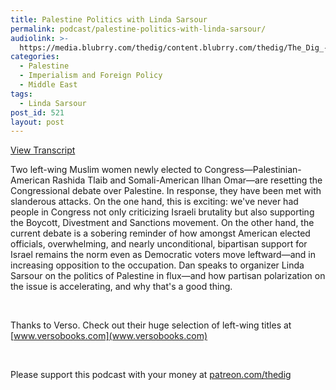 ```yaml
---
title: Palestine Politics with Linda Sarsour
permalink: podcast/palestine-politics-with-linda-sarsour/
audiolink: >-
  https://media.blubrry.com/thedig/content.blubrry.com/thedig/The_Dig_-_EP_179_-_Sarsour.mp3
categories:
  - Palestine
  - Imperialism and Foreign Policy
  - Middle East
tags:
  - Linda Sarsour
post_id: 521
layout: post
---
```


[View Transcript](https://www.thedigradio.com/transcripts/transcript-palestine-politics-with-linda-sarsour/)

Two left-wing Muslim women newly elected to Congress—Palestinian-American Rashida Tlaib and Somali-American Ilhan Omar—are resetting the Congressional debate over Palestine. In response, they have been met with slanderous attacks. On the one hand, this is exciting: we've never had people in Congress not only criticizing Israeli brutality but also supporting the Boycott, Divestment and Sanctions movement. On the other hand, the current debate is a sobering reminder of how amongst American elected officials, overwhelming, and nearly unconditional, bipartisan support for Israel remains the norm even as Democratic voters move leftward—and in increasing opposition to the occupation. Dan speaks to organizer Linda Sarsour on the politics of Palestine in flux—and how partisan polarization on the issue is accelerating, and why that's a good thing.

 

Thanks to Verso. Check out their huge selection of left-wing titles at [www.versobooks.com](www.versobooks.com)

 

Please support this podcast with your money at [patreon.com/thedig](http://www.patreon.com/TheDig)
